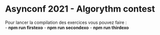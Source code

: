 # Asynconf 2021 - Algorythm contest

Pour lancer la compilation des exercices vous pouvez faire :  
    - **npm run firstexo** 
    - **npm run secondexo**
    - **npm run thirdexo**

